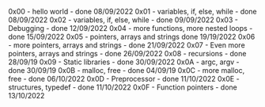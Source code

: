 0x00 - hello world - done 08/09/2022
0x01 - variables, if, else, while - done 08/09/2022
0x02 - variables, if, else, while - done 09/09/2022
0x03 - Debugging - done 12/09/2022
0x04 - more functions, more nested loops - done 15/09/2022
0x05 - pointers, arrays and strings done 19/19/2022
0x06 -  more pointers, arrays and strings - done 21/09/2022
0x07 - Even more pointers, arrays and strings - done 26/09/2022
0x08 - recursions - done 28/09/19
0x09 - Static libraries - done 30/09/2022
0x0A - argc, argv - done 30/09/19
0x0B - malloc, free - done 04/09/19
0x0C - more malloc, free - done 06/10/2022
0x0D - Preprocessor - done 11/10/2022
0x0E - structures, typedef -  done 11/10/2022
0x0F - Function pointers - done 13/10/2022
